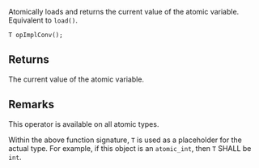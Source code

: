 Atomically loads and returns the current value of the atomic variable. Equivalent to `load()`.

```nvgt
T opImplConv();
```

## Returns

The current value of the atomic variable. 

## Remarks

This operator is available on all atomic types.

Within the above function signature, `T` is used as a placeholder for the actual type. For example, if this object is an `atomic_int`, then `T` SHALL be `int`.
